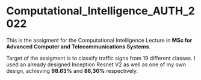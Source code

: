 # Computational_Intelligence_AUTH_2022

This is the assigment for the Computational Intelligence Lecture in **MSc for Advanced Computer and Telecommunications Systems**.

Target of the assigment is to classify traffic signs from 19 different classes. I used an already designed Inception Resnet V2 as well as one of my own design, achieving **98.63%**
and **86,30%** respectively.
